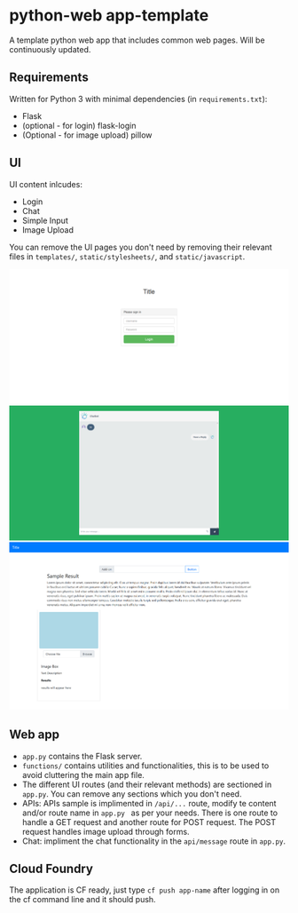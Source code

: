 # python-web app-template
A template python web app that includes common web pages. Will be continuously updated.

## Requirements

Written for Python 3 with minimal dependencies (in `requirements.txt`):

* Flask
* (optional - for login) flask-login
* (Optional - for image upload) pillow

## UI

UI content inlcudes:

 * Login
 * Chat
 * Simple Input
 * Image Upload
 
You can remove the UI pages you don't need by removing their relevant files in `templates/`, `static/stylesheets/`, and `static/javascript`. 

![login](images/login.png)
![chat](images/chat.png)
![main](images/main.png)

## Web app

* `app.py` contains the Flask server.
* `functions/` contains utilities and functionalities, this is to be used to avoid cluttering the main app file. 
* The different UI routes (and their relevant methods) are sectioned in `app.py`. You can remove any sections which you don't need.
* APIs: APIs sample is implimented in `/api/...` route, modify te content and/or route name in `app.py ` as per your needs. There is one route to handle a GET request and another route for POST request. The POST request handles image upload through forms.
* Chat: impliment the chat functionality in the `api/message` route in `app.py`.

## Cloud Foundry

The application is CF ready, just type `cf push app-name` after logging in on the cf command line and it should push. 
